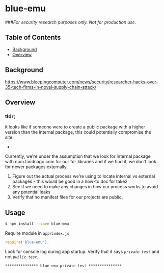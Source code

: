 # blue-emu

###*For security research purposes only. Not for production use.*

## Table of Contents

- [Background](#background)
- [Overview](#overview)

## <a name="background"></a> Background

https://www.bleepingcomputer.com/news/security/researcher-hacks-over-35-tech-firms-in-novel-supply-chain-attack/

## <a name="overview"></a> Overview

### tldr;
it looks like if someone were to create a public package with a higher version than the internal package, this could potentially compromise the site.

-

Currently, we're under the assumption that we look for internal package with npm.fandnago.com for our fd- libraries and if we find it, we don't look for newer packages externally.

1. Figure out the actual process we're using to locate internal vs external packages - this would be good in a how-to doc for take2
2. See if we need to make any changes in how our process works to avoid any potential leaks
3. Verify that no manifest files for our projects are public.

## Usage

```sh
$ npm install --save blue-emu
```

Require module in `app/index.js`

```js
require('blue-emu');
```

Look for console log during app startup. Verify that it says *`private test`* and not *`public test`*.

```
*************** blue-emu private test ***************
```

